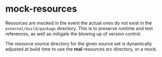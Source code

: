 # mock-resources

Resources are mocked in the event the actual ones do not exist in the 
`external/build/package` directory. This is to preserve runtime and test 
references, as well as mitigate the blowing up of version control.

The resource source directory for the given source set is dynamically adjusted 
at build time to use the **real** resources src directory, or a mock.
